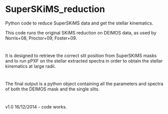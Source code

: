 SuperSKiMS_reduction
====================

Python code to reduce SuperSKiMS data and get the stellar kinematics. 


This code runs the original SKiMS reduction on DEIMOS data, as used by Norris+08, Proctor+09, Foster+09. 
#
It is designed to retrieve the correct slit position from SuperSKiMS masks and to run pPXF on the stellar extracted spectra in 
order to obtain the stellar kinematics at large radii. 
#
The final output is a python object containing all the parameters and spectra of both the DEIMOS mask and the single 
slits. 
#

v1.0 16/12/2014 - code works. 

